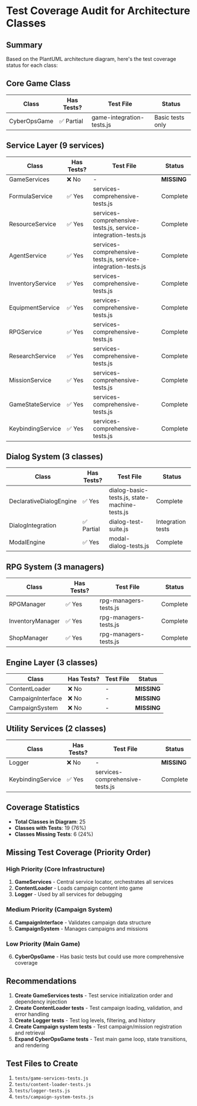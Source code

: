 # Test Coverage Audit for Architecture Classes

## Summary
Based on the PlantUML architecture diagram, here's the test coverage status for each class:

## Core Game Class
| Class | Has Tests? | Test File | Status |
|-------|------------|-----------|---------|
| CyberOpsGame | ✅ Partial | game-integration-tests.js | Basic tests only |

## Service Layer (9 services)
| Class | Has Tests? | Test File | Status |
|-------|------------|-----------|---------|
| GameServices | ❌ No | - | **MISSING** |
| FormulaService | ✅ Yes | services-comprehensive-tests.js | Complete |
| ResourceService | ✅ Yes | services-comprehensive-tests.js, service-integration-tests.js | Complete |
| AgentService | ✅ Yes | services-comprehensive-tests.js, service-integration-tests.js | Complete |
| InventoryService | ✅ Yes | services-comprehensive-tests.js | Complete |
| EquipmentService | ✅ Yes | services-comprehensive-tests.js | Complete |
| RPGService | ✅ Yes | services-comprehensive-tests.js | Complete |
| ResearchService | ✅ Yes | services-comprehensive-tests.js | Complete |
| MissionService | ✅ Yes | services-comprehensive-tests.js | Complete |
| GameStateService | ✅ Yes | services-comprehensive-tests.js | Complete |
| KeybindingService | ✅ Yes | services-comprehensive-tests.js | Complete |

## Dialog System (3 classes)
| Class | Has Tests? | Test File | Status |
|-------|------------|-----------|---------|
| DeclarativeDialogEngine | ✅ Yes | dialog-basic-tests.js, state-machine-tests.js | Complete |
| DialogIntegration | ✅ Partial | dialog-test-suite.js | Integration tests |
| ModalEngine | ✅ Yes | modal-dialog-tests.js | Complete |

## RPG System (3 managers)
| Class | Has Tests? | Test File | Status |
|-------|------------|-----------|---------|
| RPGManager | ✅ Yes | rpg-managers-tests.js | Complete |
| InventoryManager | ✅ Yes | rpg-managers-tests.js | Complete |
| ShopManager | ✅ Yes | rpg-managers-tests.js | Complete |

## Engine Layer (3 classes)
| Class | Has Tests? | Test File | Status |
|-------|------------|-----------|---------|
| ContentLoader | ❌ No | - | **MISSING** |
| CampaignInterface | ❌ No | - | **MISSING** |
| CampaignSystem | ❌ No | - | **MISSING** |

## Utility Services (2 classes)
| Class | Has Tests? | Test File | Status |
|-------|------------|-----------|---------|
| Logger | ❌ No | - | **MISSING** |
| KeybindingService | ✅ Yes | services-comprehensive-tests.js | Complete |

## Coverage Statistics
- **Total Classes in Diagram**: 25
- **Classes with Tests**: 19 (76%)
- **Classes Missing Tests**: 6 (24%)

## Missing Test Coverage (Priority Order)

### High Priority (Core Infrastructure)
1. **GameServices** - Central service locator, orchestrates all services
2. **ContentLoader** - Loads campaign content into game
3. **Logger** - Used by all services for debugging

### Medium Priority (Campaign System)
4. **CampaignInterface** - Validates campaign data structure
5. **CampaignSystem** - Manages campaigns and missions

### Low Priority (Main Game)
6. **CyberOpsGame** - Has basic tests but could use more comprehensive coverage

## Recommendations

1. **Create GameServices tests** - Test service initialization order and dependency injection
2. **Create ContentLoader tests** - Test campaign loading, validation, and error handling
3. **Create Logger tests** - Test log levels, filtering, and history
4. **Create Campaign system tests** - Test campaign/mission registration and retrieval
5. **Expand CyberOpsGame tests** - Test main game loop, state transitions, and rendering

## Test Files to Create
1. `tests/game-services-tests.js`
2. `tests/content-loader-tests.js`
3. `tests/logger-tests.js`
4. `tests/campaign-system-tests.js`